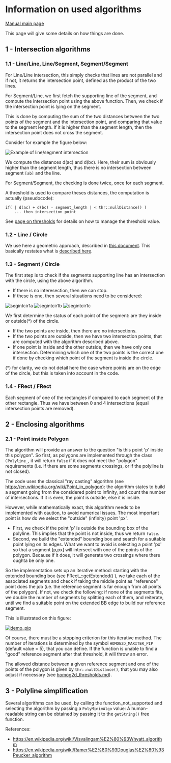 # Information on used algorithms

[Manual main page](homog2d_manual.md)

This page will give some details on how things are done.

## 1 - Intersection algorithms

### 1.1 - Line/Line, Line/Segment, Segment/Segment

For Line/Line intersection, this simply checks that lines are not parallel and if not, it returns the intersection point,
defined as the product of the two lines.

For Segment/Line, we first fetch the supporting line of the segment, and compute the intersection point using the above function.
Then, we check if the intersection point is lying on the segment.

This is done by computing the sum of the two distances between the two points of the segment and the intersection point, and comparing that value to the segment length.
If it is higher than the segment length, then the intersection point does not cross the segment.

Consider for example the figure below:

![Example of line/segment intersection](img/segment_intersect_1.png)

We compute the distances d(ac) and d(bc).
Here, their sum is obviously higher than the segment length, thus there is no intersection between segment `[ab]` and the line.

For Segment/Segment, the checking is done twice, once for each segment.

A threshold is used to compare theses distances, the computation is actually (pseudocode):
```
if( | d(ac) + d(bc) - segment_length | < thr::nullDistance() )
	... then intersection point
```

See [page on thresholds](homog2d_thresholds.md) for details on how to manage the threshold value.

### 1.2 - Line / Circle

We use here a geometric approach, described in [this document](http://skramm.lautre.net/files/misc/intersect_circle_line.pdf).
This basically restates what is [described here](https://cp-algorithms.com/geometry/circle-line-intersection.html).


### 1.3 - Segment / Circle

The first step is to check if the segments supporting line has an intersection with the circle, using the above algorithm.
  * If there is no interesection, then we can stop.
  * If these is one, then several situations need to be considered:

![segintcir1a](img/segment_intersect_circle_1a.png)
![segintcir1b](img/segment_intersect_circle_1b.png)
![segintcir1c](img/segment_intersect_circle_1c.png)

We first determine the status of each point of the segment: are they inside or outside(*) of the circle.

  * If the two points are inside, then there are no intersections.
  * If the two points are outside, then we have two intersection points, that are computed with the algorithm described above.
  * If one point is inside and the other outside, then we have only one intersection.
Determining which one of the two points is the correct one if done by checking which point of the segment is inside the circle.

(*) for clarity, we do not detail here the case where points are on the edge of the circle, but this is taken into account in the code.


### 1.4 - FRect / FRect

Each segment of one of the rectangles if compared to each segment of the other rectangle.
Thus we have between 0 and 4 intersections (equal intersection points are removed).


## 2 - Enclosing algorithms


### 2.1 - Point inside Polygon

The algorithm will provide an answer to the question "is this point 'p' inside this polygon".
So first, as polygons are implemented through the class `CPolyline_`, it will return `false`
if it does not meet the "polygon" requirements (i.e. if there are some segments crossings, or if the polyline is not closed).

The code uses the classical "ray casting" algorithm
(see https://en.wikipedia.org/wiki/Point_in_polygon):
the algorithm states to build a segment going from the considered point to infinity, and count the number of intersections.
If it is even, the point is outside, else it is inside.

However, while mathematically exact, this algorithm needs to be implemented with caution, to avoid numerical issues.
The most important point is how do we select the "outside" (infinity) point 'px'.

- First, we check if the point 'p' is outside the bounding box of the polyline.
This implies that the point is not inside, thus we return `false`.
- Second, we build the "extended" bounding box and search for a suitable point lying on its edges.
What we want to avoid is selecting a point 'px' so that a segment [p,px] will intersect with one of the points of the polygon.
Because if it does, it will generate two crossings where there oughta be only one.

So the implementation sets up an iterative method:
starting with the extended bounding box (see FRect_::getExtended() ), we take each of the associated segments and check if taking the middle point as "reference" point does the job
(i.e. the reference segment is far enough from all points of the polygon).
If not, we check the following:
if none of the segments fits, we double the number of segments by splitting each of them, and reiterate,
until we find a suitable point on the extended BB edge to build our reference segment.

This is illustrated on this figure:

[![demo_pip](img/demo_pip.gif)](../misc/figures_src/src/demo_pip.cpp)

Of course, there must be a stopping criterion for this iterative method.
The number of iterations is determined by the symbol `HOMOG2D_MAXITER_PIP` (default value = 5), that you can define.
If the function is unable to find a "good" reference segment after that threshold, it will throw an error.

The allowed distance between a given reference segment and one of the points of the polygon is given by `thr::nullDistance()`, that you may also adjust if necessary
(see [homog2d_thresholds.md](homog2d_thresholds.md)).


## 3 - Polyline simplification
<a name="poly_simplify"></a>

Several algorithms can be used, by calling the function_not_supported
and selecting the algorithm by passing a `PolyMinimAlgo` value:
A human-readable string can be obtained by passing it to the `getString()` free function.


References:
* https://en.wikipedia.org/wiki/Visvalingam%E2%80%93Whyatt_algorithm
* https://en.wikipedia.org/wiki/Ramer%E2%80%93Douglas%E2%80%93Peucker_algorithm
